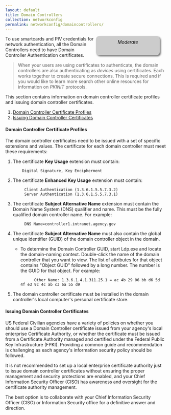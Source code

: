 ```yaml
---
layout: default
title: Domain Controllers
collection: networkconfig
permalink: networkconfig/domaincontrollers/
---
```

<div style="float:right; padding:10px; margin-right:20px; border-radius:10px; width:180px; height:40px; box-shadow:3px 3px 5px 0px; text-align:center; background-color:#CCC; color:#666666">
<div style="color:#000000">
<em>Moderate</em>
</div>
</div>


To use smartcards and PIV credentials for network authentication, all the Domain Controllers need to have Domain Controller Authentication certificates.

>  When your users are using certificates to authenticate, the domain controllers are also authenticating as _devices_ using certificates.  Each works together  to create secure connections.  This is required and if you would like to learn more search other online resources for information on _PKINIT_ protocols.

This section contains information on domain controller certificate profiles and issuing domain controller certificates.

1. [Domain Controller Certificate Profiles](#domain-controller-certificate-profiles)
1. [Issuing Domain Controller Certificates](#issuing-domain-controller-certificates)

#### Domain Controller Certificate Profiles
The domain controller certificates need to be issued with a set of specific extensions and values.  The certificate for each domain controller must meet these requirements:

1.  The certificate **Key Usage** extension must contain:

            Digital Signature, Key Encipherment

1. The certificate **Enhanced Key Usage** extension must contain:

            Client Authentication (1.3.6.1.5.5.7.3.2)
            Server Authentication (1.3.6.1.5.5.7.3.1)

1. The certificate **Subject Alternative Name** extension must contain the Domain Name System (DNS) qualifier and name.  This must be the fully qualified domain controller name.  For example:

            DNS Name=controller1.intranet.agency.gov

1. The certificate **Subject Alternative Name** must also contain the global unique identifier (GUID) of the domain controller object in the domain.

   *  To determine the Domain Controller GUID, start Ldp.exe and locate the domain-naming context. Double-click the name of the domain controller that you want to view. The list of attributes for that object contains "Object GUID" followed by a long number. The number is the GUID for that object. For example:

                Other Name: 1.3.6.1.4.1.311.25.1 = ac 4b 29 06 bb d6 5d 4f e3 9c 4c ab c3 6a 55 d9

1.  The domain controller certificate must be installed in the domain controller's local computer's personal certificate store.

#### Issuing Domain Controller Certificates
US Federal Civilian agencies have a variety of policies on whether you should use a Domain Controller certificate issued from your agency's local enterprise Certificate Authority, or whether the certificate must be issued from a Certificate Authority managed and certified under the Federal Public Key Infrastructure (FPKI).  Providing a common guide and recommendation is challenging as each agency's information security policy should be followed.

It is not recommended to set up a local enterprise certificate authority just to issue domain controller certificates without ensuring the proper management and security protections are enabled, and your Chief Information Security Officer (CISO) has awareness and oversight for the certificate authority management.

The best option is to collaborate with your Chief Information Security Officer (CISO) or Information Security office for a definitive answer and direction.
